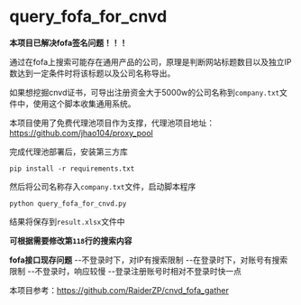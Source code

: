 # query_fofa_for_cnvd
**本项目已解决fofa签名问题！！！**

通过在fofa上搜索可能存在通用产品的公司，原理是判断网站标题数目以及独立IP数达到一定条件时将该标题以及公司名称导出。

如果想挖掘cnvd证书，可导出注册资金大于5000w的公司名称到`company.txt`文件中，使用这个脚本收集通用系统。

本项目使用了免费代理池项目作为支撑，代理池项目地址：https://github.com/jhao104/proxy_pool

完成代理池部署后，安装第三方库

`pip install -r requirements.txt`

然后将公司名称存入`company.txt`文件，启动脚本程序

`python query_fofa_for_cnvd.py`

结果将保存到`result.xlsx`文件中

**可根据需要修改第`118`行的搜索内容**

**fofa接口现存问题**
--不登录时下，对IP有搜索限制
--在登录时下，对账号有搜索限制
--不登录时，响应较慢
--登录注册账号时相对不登录时快一点

本项目参考：https://github.com/RaiderZP/cnvd_fofa_gather
